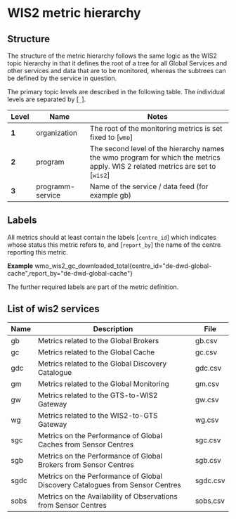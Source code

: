 # WIS2 metric hierarchy

## Structure

The structure of the metric hierarchy follows the same logic as the WIS2 topic hierarchy in that it defines the root of a tree for all Global Services and other services and data that are to be monitored, whereas the subtrees can be defined by the service in question.

The primary topic levels are described in the following table. The individual levels are separated by [`_`].

| **Level** | **Name** | **Notes** |
| --- | --- | --- |
| **1** | organization | The root of the monitoring metrics is set fixed to [`wmo`] |
| **2** | program | The second level of the hierarchy names the wmo program for which the metrics apply. WIS 2 related metrics are set to [`wis2`] |
| **3** | programm-service | Name of the service / data feed (for example gb) |

## Labels

All metrics should at least contain the labels [`centre_id`] which indicates whose status this metric refers to, and [`report_by`] the name of the centre reporting this metric.

**Example** wmo\_wis2\_gc\_downloaded\_total\{centre\_id=\"de-dwd-global-cache\",report\_by=\"de-dwd-global-cache\"}

The further required labels are part of the metric definition.

## List of wis2 services
| **Name** | **Description** | **File** |
| --- | --- | --- |
|gb|Metrics related to the Global Brokers|gb.csv
|gc|Metrics related to the Global Cache|gc.csv
|gdc|Metrics related to the Global Discovery Catalogue|gdc.csv
|gm|Metrics related to the Global Monitoring|gm.csv
|gw|Metrics related to the GTS-to-WIS2 Gateway|gw.csv
|wg|Metrics related to the WIS2-to-GTS Gateway|wg.csv
|sgc|Metrics on the Performance of Global Caches from Sensor Centres|sgc.csv
|sgb|Metrics on the Performance of Global Brokers from Sensor Centres|sgb.csv
|sgdc|Metrics on the Performance of Global Discovery Catalogues from Sensor Centres|sgdc.csv
|sobs|Metrics on the Availability of Observations from Sensor Centres|sobs.csv
